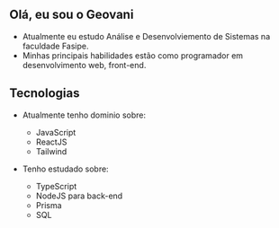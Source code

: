 ## Olá, eu sou o Geovani
- Atualmente eu estudo Análise e Desenvolviemento de Sistemas na faculdade Fasipe.
- Minhas principais habilidades estão como programador em desenvolvimento web, front-end.

## Tecnologias
- Atualmente tenho dominio sobre: 
  - JavaScript
  - ReactJS
  - Tailwind

- Tenho estudado sobre:
  - TypeScript
  - NodeJS para back-end
  - Prisma
  - SQL

<!--
**GeovaniSV/GeovaniSV** is a ✨ _special_ ✨ repository because its `README.md` (this file) appears on your GitHub profile.

Here are some ideas to get you started:

- 🔭 I’m currently working on ...
- 🌱 I’m currently learning ...
- 👯 I’m looking to collaborate on ...
- 🤔 I’m looking for help with ...
- 💬 Ask me about ...
- 📫 How to reach me: ...
- 😄 Pronouns: ...
- ⚡ Fun fact: ...
-->
